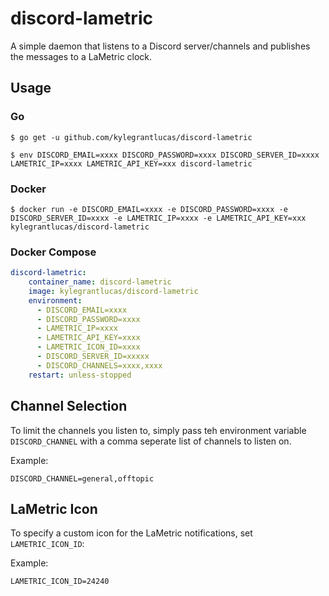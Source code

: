 # discord-lametric

A simple daemon that listens to a Discord server/channels and publishes the messages to a LaMetric clock.

## Usage

### Go

`$ go get -u github.com/kylegrantlucas/discord-lametric`

`$ env DISCORD_EMAIL=xxxx DISCORD_PASSWORD=xxxx DISCORD_SERVER_ID=xxxx LAMETRIC_IP=xxxx LAMETRIC_API_KEY=xxx discord-lametric`

### Docker

`$ docker run -e DISCORD_EMAIL=xxxx -e DISCORD_PASSWORD=xxxx -e DISCORD_SERVER_ID=xxxx -e LAMETRIC_IP=xxxx -e LAMETRIC_API_KEY=xxx kylegrantlucas/discord-lametric`

### Docker Compose

```yaml
discord-lametric:
    container_name: discord-lametric
    image: kylegrantlucas/discord-lametric
    environment:
      - DISCORD_EMAIL=xxxx
      - DISCORD_PASSWORD=xxxx
      - LAMETRIC_IP=xxxx
      - LAMETRIC_API_KEY=xxxx
      - LAMETRIC_ICON_ID=xxxx
      - DISCORD_SERVER_ID=xxxxx
      - DISCORD_CHANNELS=xxxx,xxxx
    restart: unless-stopped
```

## Channel Selection

To limit the channels you listen to, simply pass teh environment variable `DISCORD_CHANNEL` with a comma seperate list of channels to listen on.

Example:

`DISCORD_CHANNEL=general,offtopic`

## LaMetric Icon

To specify a custom icon for the LaMetric notifications, set `LAMETRIC_ICON_ID`:

Example:

`LAMETRIC_ICON_ID=24240`